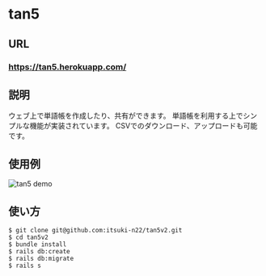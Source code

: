 

<h1>tan5</h1>

##  URL

### **https://tan5.herokuapp.com/**  

##  説明

ウェブ上で単語帳を作成したり、共有ができます。
単語帳を利用する上でシンプルな機能が実装されています。
CSVでのダウンロード、アップロードも可能です。

##  使用例

![tan5 demo](https://i.gyazo.com/5ad3d9c19352801a783233acb7e62cf6.gif)

## 使い方
```
$ git clone git@github.com:itsuki-n22/tan5v2.git
$ cd tan5v2
$ bundle install
$ rails db:create
$ rails db:migrate
$ rails s
```
